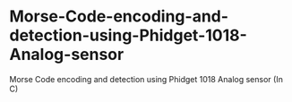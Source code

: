 # Morse-Code-encoding-and-detection-using-Phidget-1018-Analog-sensor
Morse Code encoding and detection using Phidget 1018 Analog sensor (In C)
